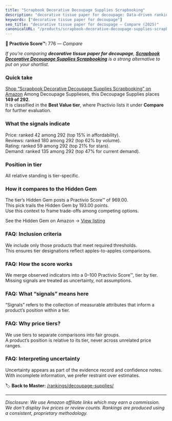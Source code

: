 ```yaml
---
title: "Scrapbook Decorative Decoupage Supplies Scrapbooking"
description: "decorative tissue paper for decoupage: Data-driven ranking using the Practivio Score™. Positioned by quality, value, demand, findability, momentum."
keywords: ["decorative tissue paper for decoupage"]
seo_title: "decorative tissue paper for decoupage — Compare (2025)"
canonicalURL: "/products/scrapbook-decorative-decoupage-supplies-scrapbooking-B0DKXV6PBY/"
---
```


**🛒 Practivio Score™:** 776 — _Compare_


*If you're comparing **decorative tissue paper for decoupage**, **[Scrapbook Decorative Decoupage Supplies Scrapbooking](https://www.amazon.com/dp/B0DKXV6PBY?tag=practivio-20)** is a strong alternative to put on your shortlist.*
### Quick take
[Shop “Scrapbook Decorative Decoupage Supplies Scrapbooking” on Amazon](https://www.amazon.com/dp/B0DKXV6PBY?tag=practivio-20)
Among Decoupage Supplieses, this Decoupage Supplies places **149 of 292**.  
It is classified in the **Best Value tier**, where Practivio lists it under **Compare** for further evaluation.

### What the signals indicate
Price: ranked 42 among 292 (top 15% in affordability).  
Reviews: ranked 180 among 292 (top 62% by volume).  
Rating: ranked 59 among 292 (top 21% for stars).  
Demand: ranked 135 among 292 (top 47% for current demand).

### Position in tier
All relative standing is tier-specific.

### How it compares to the Hidden Gem
The tier’s Hidden Gem posts a Practivio Score™ of 969.00.  
This pick trails the Hidden Gem by 193.00 points.  
Use this context to frame trade-offs among competing options.  

See the Hidden Gem on Amazon → [View listing](https://www.amazon.com/dp/B001IKES5O?tag=practivio-20)

### FAQ: Inclusion criteria
We include only those products that meet required thresholds.  
This ensures tier designations reflect apples-to-apples comparisons.

### FAQ: How the score works
We merge observed indicators into a 0–100 Practivio Score™, tier by tier.  
Missing signals are treated as uncertainty, not assumptions.

### FAQ: What “signals” means here
“Signals” refers to the collection of measurable attributes that inform a product’s position within a tier.

### FAQ: Why price tiers?
We use tiers to separate comparisons into fair groups.  
A product’s position is relative to its tier, never across unrelated price ranges.

### FAQ: Interpreting uncertainty
Uncertainty appears as part of the evidence record and confidence notes.  
With incomplete information, we prefer restraint over estimates.

<!-- Missing template for Compare/CompareWithinPriceClass -->


🏷️ **Back to Master:** [/rankings/decoupage-supplies/](/rankings/decoupage-supplies/)

---
_Disclosure: We use Amazon affiliate links which may earn a commission. We don’t display live prices or review counts. Rankings are produced using a consistent, proprietary methodology._
